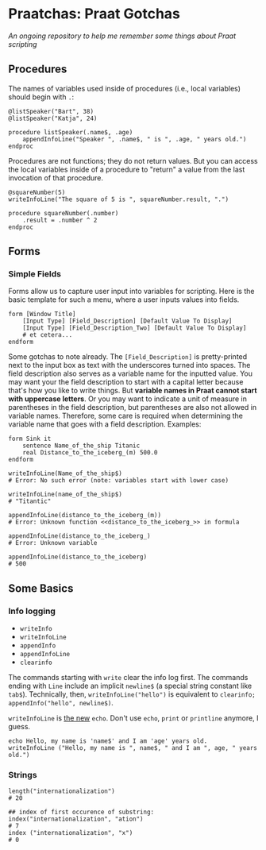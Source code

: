 Praatchas: Praat Gotchas
========================

_An ongoing repository to help me remember some things about Praat scripting_

Procedures
----------

The names of variables used inside of procedures (i.e., local variables) should begin with `.`:

```
@listSpeaker("Bart", 38)
@listSpeaker("Katja", 24)

procedure listSpeaker(.name$, .age)
    appendInfoLine("Speaker ", .name$, " is ", .age, " years old.")
endproc
```

Procedures are not functions; they do not return values. But you can access the local variables inside of a procedure to "return" a value from the last invocation of that procedure. 

```
@squareNumber(5)
writeInfoLine("The square of 5 is ", squareNumber.result, ".")

procedure squareNumber(.number)
    .result = .number ^ 2
endproc
```

Forms
-----

### Simple Fields

Forms allow us to capture user input into variables for scripting. Here is the basic template for such a menu, where a user inputs values into fields.

```
form [Window Title]
    [Input Type] [Field_Description] [Default Value To Display]
    [Input Type] [Field_Description_Two] [Default Value To Display]
    # et cetera...
endform
```

Some gotchas to note already. The `[Field_Description]` is pretty-printed next to the input box as text with the underscores turned into spaces. The field description also serves as a variable name for the inputted value. You may want your the field description to start with a capital letter because that's how you like to write things. But **variable names in Praat cannot start with uppercase letters**. Or you may want to indicate a unit of measure in parentheses in the field description, but parentheses are also not allowed in variable names. Therefore, some care is required when determining the variable name that goes with a field description. Examples:

```
form Sink it
    sentence Name_of_the_ship Titanic
    real Distance_to_the_iceberg_(m) 500.0
endform

writeInfoLine(Name_of_the_ship$)
# Error: No such error (note: variables start with lower case)

writeInfoLine(name_of_the_ship$)
# "Titantic"

appendInfoLine(distance_to_the_iceberg_(m))
# Error: Unknown function <<distance_to_the_iceberg_>> in formula

appendInfoLine(distance_to_the_iceberg_)
# Error: Unknown variable

appendInfoLine(distance_to_the_iceberg)
# 500
```




Some Basics
-----------

### Info logging

* `writeInfo`
* `writeInfoLine`
* `appendInfo`
* `appendInfoLine`
* `clearinfo`

The commands starting with `write` clear the info log first. The commands ending with `Line` include an implicit  `newline$` (a special string constant like `tab$`). Technically, then, `writeInfoLine("hello")` is equivalent to `clearinfo; appendInfo("hello", newline$)`.

`writeInfoLine` is [the new](http://www.fon.hum.uva.nl/praat/manual/Scripting_9_2__Old_functions.html) `echo`. Don't use `echo`, `print` or `printline` anymore, I guess.

```
echo Hello, my name is 'name$' and I am 'age' years old.
writeInfoLine ("Hello, my name is ", name$, " and I am ", age, " years old.")
```

### Strings

```
length("internationalization")
# 20

## index of first occurence of substring: 
index("internationalization", "ation")  
# 7
index ("internationalization", "x")
# 0
```





